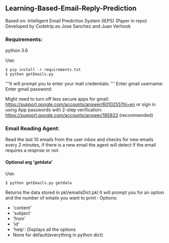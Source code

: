 ## Learning-Based-Email-Reply-Prediction

Based on: Intelligent Email Prediction System (IEPS) (Paper in repo)
Developed by Codetrip.es 
Jose Sanchez and Juan Verhook


### Requirements:

python 3.6

Use: 

	$ pip install -r requirements.txt
	$ python getEmails.py

'''It will prompt you to enter your mail credentials: '''
	Enter gmail username: 
	Enter gmail password: 

Might need to turn off less secure apps for gmail: https://support.google.com/accounts/answer/6010255?hl=en 
or sign in using App passwords with 2-step verification: https://support.google.com/accounts/answer/185833 (recommended)

### Email Reading Agent:

Read the last 10 emails from the user inbox and checks for new emails every 2 minutes, if there is a new email the agent will detect if the email requires a respnse or not. 

#### Optional arg 'getdata'

Use:

	$ python getEmails.py getdata

Returns the data stored in pkl/emailsDict.pkl
It will prompt you for an option and the number of emails you want to print :
Options:
- 'content'
- 'subject'
- 'from'
- 'id'
- 'help': Displays all the options
- None for default(everything in python dict)





